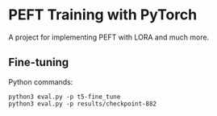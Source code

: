 # PEFT Training with PyTorch

A project for implementing PEFT with LORA and much more.

## Fine-tuning

Python commands:

```
python3 eval.py -p t5-fine_tune
python3 eval.py -p results/checkpoint-882
```
